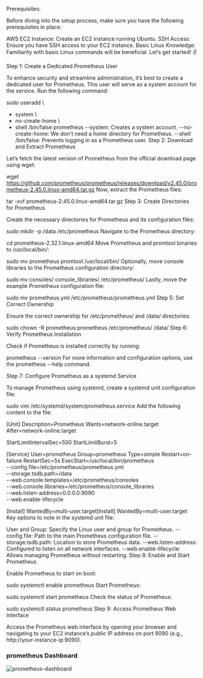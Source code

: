 Prerequisites:

Before diving into the setup process, make sure you have the following prerequisites in place:

AWS EC2 Instance: Create an EC2 instance running Ubuntu.
SSH Access: Ensure you have SSH access to your EC2 instance.
Basic Linux Knowledge: Familiarity with basic Linux commands will be beneficial.
Let’s get started! ✌️

Step 1: Create a Dedicated Prometheus User

To enhance security and streamline administration, it’s best to create a dedicated user for Prometheus. This user will serve as a system account for the service. Run the following command:

sudo useradd \
 - system \
 - no-create-home \
 - shell /bin/false prometheus
--system: Creates a system account.
--no-create-home: We don't need a home directory for Prometheus.
--shell /bin/false: Prevents logging in as a Prometheus user.
Step 2: Download and Extract Prometheus

Let’s fetch the latest version of Prometheus from the official download page using wget:

wget https://github.com/prometheus/prometheus/releases/download/v2.45.0/prometheus-2.45.0.linux-amd64.tar.gz
Now, extract the Prometheus files:

tar -xvf prometheus-2.45.0.linux-amd64.tar.gz
Step 3: Create Directories for Prometheus

Create the necessary directories for Prometheus and its configuration files:

sudo mkdir -p /data /etc/prometheus
Navigate to the Prometheus directory:

cd prometheus-2.32.1.linux-amd64
Move Prometheus and promtool binaries to /usr/local/bin/:

sudo mv prometheus promtool /usr/local/bin/
Optionally, move console libraries to the Prometheus configuration directory:

sudo mv consoles/ console_libraries/ /etc/prometheus/
Lastly, move the example Prometheus configuration file:

sudo mv prometheus.yml /etc/prometheus/prometheus.yml
Step 5: Set Correct Ownership

Ensure the correct ownership for /etc/prometheus/ and /data/ directories:

sudo chown -R prometheus:prometheus /etc/prometheus/ /data/
Step 6: Verify Prometheus Installation

Check if Prometheus is installed correctly by running:

prometheus --version
For more information and configuration options, use the prometheus --help command.

Step 7: Configure Prometheus as a systemd Service

To manage Prometheus using systemd, create a systemd unit configuration file:

sudo vim /etc/systemd/system/prometheus.service
Add the following content to the file:

[Unit]
Description=Prometheus
Wants=network-online.target
After=network-online.target

StartLimitIntervalSec=500
StartLimitBurst=5

[Service]
User=prometheus
Group=prometheus
Type=simple
Restart=on-failure
RestartSec=5s
ExecStart=/usr/local/bin/prometheus \
  --config.file=/etc/prometheus/prometheus.yml \
  --storage.tsdb.path=/data \
  --web.console.templates=/etc/prometheus/consoles \
  --web.console.libraries=/etc/prometheus/console_libraries \
  --web.listen-address=0.0.0.0:9090 \
  --web.enable-lifecycle

[Install]
WantedBy=multi-user.target[Install]
WantedBy=multi-user.target
Key options to note in the systemd unit file:

User and Group: Specify the Linux user and group for Prometheus.
--config.file: Path to the main Prometheus configuration file.
--storage.tsdb.path: Location to store Prometheus data.
--web.listen-address: Configured to listen on all network interfaces.
--web.enable-lifecycle: Allows managing Prometheus without restarting.
Step 8: Enable and Start Prometheus

Enable Prometheus to start on boot:

sudo systemctl enable prometheus
Start Prometheus:

sudo systemctl start prometheus
Check the status of Prometheus:

sudo systemctl status prometheus
Step 9: Access Prometheus Web Interface

Access the Prometheus web interface by opening your browser and navigating to your EC2 instance’s public IP address on port 9090 (e.g., http://your-instance-ip:9090).

### prometheus Dashboard
![prometheus-dashboard](https://github.com/user-attachments/assets/b7827f99-eb1f-4fe4-b25f-5546817303a2)


